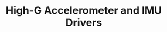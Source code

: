 ---
layout: default
modal-id: 5
img: STMSensors.jpg
alt: image-alt
project-date: Summer 2020
category: C/C++ Programming
title: High-G Accelerometer and IMU Drivers
objective: To develop functional SPI drivers for the H3LIS331DL High-G accelerometer and LSM9DS1 IMU.
details: The drivers were written to be compiled in C (because it is more lightweight than C++) and tested on the STM32 platform using the STMCubeIDE. The sensor configuration and data are stored in structs using a similar scheme for both chips.
results: This was my first time writing sensor drivers and working at such a low level. I was able to first write an I2C driver for the High-G accelerometer. Once I was comfortable with my ability to work with I2C, I updated the driver for SPI and wrote the IMU driver for SPI. These drivers are currently deployed on the flight control boards the club is developing. They have also successfully been flown for data collection.
---